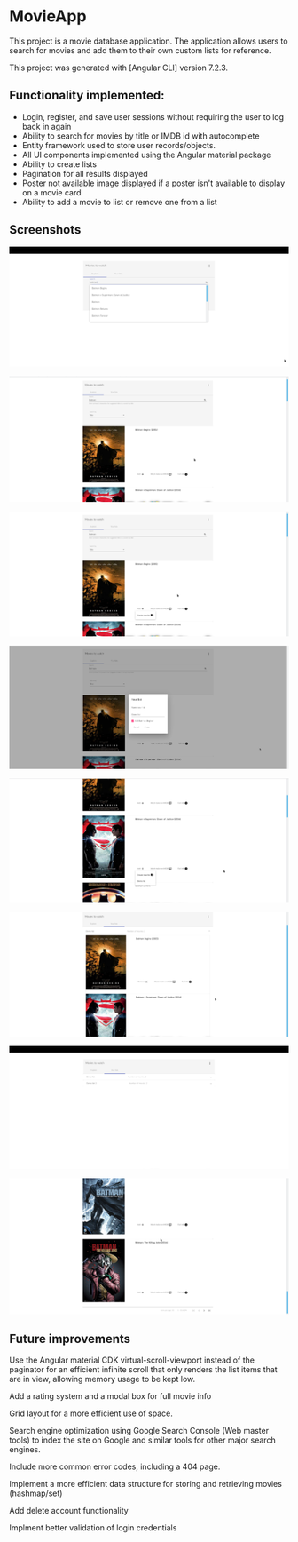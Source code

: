 # MovieApp
This project is a movie database application. The application allows users to search for movies and add them to their own custom lists for reference.

This project was generated with [Angular CLI] version 7.2.3.


## Functionality implemented: 
  
  * Login, register, and save user sessions without requiring the user to log back in again
  * Ability to search for movies by title or IMDB id with autocomplete
  * Entity framework used to store user records/objects. 
  * All UI components implemented using the Angular material package
  * Ability to create lists
  * Pagination for all results displayed
  * Poster not available image displayed if a poster isn't available to display on a movie card
  * Ability to add a movie to list or remove one from a list


## Screenshots

![alt text](Screenshots/screen1.png "Search with autocomplete")




![alt text](Screenshots/screen2.png "Search results for a movie")




![alt text](Screenshots/screen3.png "Create a new list option in the 'add movie' menu")

 
 
 
![alt text](Screenshots/screen4.png "Dialog box for creating a new list and optionally adding the selected movie to the list")




![alt text](Screenshots/screen5.png "Add other movies to the new list")




![alt text](Screenshots/screen6.png "Display movies stored in the new list lists")




![alt text](Screenshots/screen8.png "Displays multiple lists")





![alt text](Screenshots/screen7.png "Pagination of results")








## Future improvements
Use the Angular material CDK virtual-scroll-viewport instead of the paginator for an efficient infinite scroll that only
renders the list items that are in view, allowing memory usage to be kept low.

Add a rating system and a modal box for full movie info

Grid layout for a more efficient use of space.

Search engine optimization using Google Search Console (Web master tools) to index the site on Google and similar tools
for other major search engines.

Include more common error codes, including a 404 page.

Implement a more efficient data structure for storing and retrieving movies (hashmap/set)

Add delete account functionality

Implment better validation of login credentials
